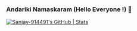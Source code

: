 ### Andariki Namaskaram (Hello Everyone !) 👋

<!--
**Sanjay-914491/Sanjay-914491** is a ✨ _special_ ✨ repository because its `README.md` (this file) appears on your GitHub profile.

Here are some ideas to get you started:

- 🔭 I’m currently working on ...
- 🌱 I’m currently learning ...
- 👯 I’m looking to collaborate on ...
- 🤔 I’m looking for help with ...
- 💬 Ask me about ...
- 📫 How to reach me: ...
- 😄 Pronouns: ...
- ⚡ Fun fact: ...
-->


[![Sanjay-914491's GitHub | Stats](https://stats.quine.sh/Sanjay-914491/github?theme=dark)](https://quine.sh?utm_source=widgets&utm_campaign=Sanjay-914491)
